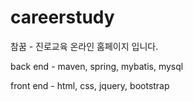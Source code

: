 # careerstudy

참꿈 - 진로교육 온라인 홈페이지 입니다.

back end - maven, spring, mybatis, mysql

front end - html, css, jquery, bootstrap
